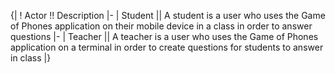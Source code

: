 {|
! Actor !! Description
|-
| Student || A student is a user who uses the Game of Phones application on their mobile device in a class in order to answer questions
|-
| Teacher || A teacher is a user who uses the Game of Phones application on a terminal in order to create questions for students to answer in class
|}